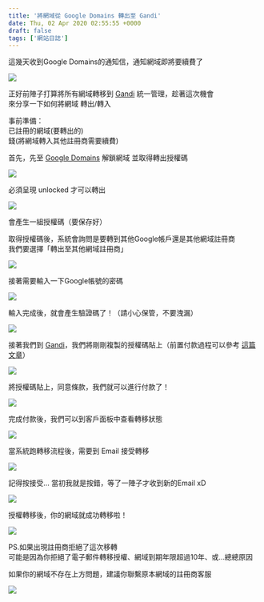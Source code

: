 ```yaml
---
title: '將網域從 Google Domains 轉出至 Gandi'
date: Thu, 02 Apr 2020 02:55:55 +0000
draft: false
tags: ['網站日誌']
---
```


這幾天收到Google Domains的通知信，通知網域即將要續費了

![](https://static-a1.steveyi.net/media/blog/2020/04/transfer-domain-from-google-to-gandi-01-1920x1019.png)

正好前陣子打算將所有網域轉移到 [Gandi](https://gandi.net) 統一管理，趁著這次機會  
來分享一下如何將網域 轉出/轉入

事前準備：  
已註冊的網域(要轉出的)  
錢(將網域轉入其他註冊商需要續費)

首先，先至 [Google Domains](https://domains.google/) 解鎖網域 並取得轉出授權碼

![](https://static-a1.steveyi.net/media/blog/2020/04/transfer-domain-from-google-to-gandi-02.jpg)

必須呈現 unlocked 才可以轉出

![](https://static-a1.steveyi.net/media/blog/2020/04/transfer-domain-from-google-to-gandi-03-1920x1080.jpg)

會產生一組授權碼（要保存好）

取得授權碼後，系統會詢問是要轉到其他Google帳戶還是其他網域註冊商  
我們要選擇「轉出至其他網域註冊商」

![](https://static-a1.steveyi.net/media/blog/2020/04/transfer-domain-from-google-to-gandi-04.jpg)

接著需要輸入一下Google帳號的密碼

![](https://static-a1.steveyi.net/media/blog/2020/04/transfer-domain-from-google-to-gandi-05.jpg)

輸入完成後，就會產生驗證碼了！（請小心保管，不要洩漏）

![](https://static-a1.steveyi.net/media/blog/2020/04/transfer-domain-from-google-to-gandi-06.jpg)

接著我們到 [Gandi](https://gandi.net)，我們將剛剛複製的授權碼貼上（前置付款過程可以參考 [這篇文章](https://blog.steveyi.net/register-domain-at-gandi/)）

![](https://static-a1.steveyi.net/media/blog/2020/04/transfer-domain-from-google-to-gandi-07-1920x945.png)

將授權碼貼上，同意條款，我們就可以進行付款了！

![](https://static-a1.steveyi.net/media/blog/2020/04/transfer-domain-from-google-to-gandi-08-1920x945.png)

完成付款後，我們可以到客戶面板中查看轉移狀態

![](https://static-a1.steveyi.net/media/blog/2020/04/transfer-domain-from-google-to-gandi-09-1920x945.png)

當系統跑轉移流程後，需要到 Email 接受轉移

![](https://static-a1.steveyi.net/media/blog/2020/04/transfer-domain-from-google-to-gandi-10-1920x1032.jpg)

記得按接受... 當初我就是按錯，等了一陣子才收到新的Email xD

![](https://static-a1.steveyi.net/media/blog/2020/04/transfer-domain-from-google-to-gandi-11.jpg)

授權轉移後，你的網域就成功轉移啦！

![](https://static-a1.steveyi.net/media/blog/2020/04/transfer-domain-from-google-to-gandi-12-1920x1138.png)

PS.如果出現註冊商拒絕了這次移轉  
可能是因為你拒絕了電子郵件轉移授權、網域到期年限超過10年、或...總總原因

如果你的網域不存在上方問題，建議你聯繫原本網域的註冊商客服

![](https://static-a1.steveyi.net/media/blog/2020/04/transfer-domain-from-google-to-gandi-13-1920x945.png)